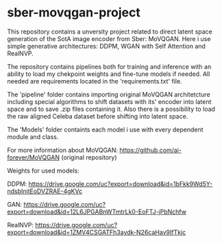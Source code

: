 # sber-movqgan-project
This repository contains a unversity project related to direct latent space generation of the SotA image encoder from Sber: MoVQGAN.
Here i use simple generative architectures: DDPM, WGAN with Self Attention and RealNVP. 


The repository contains pipelines both for training and inference with an ability to load my chekpoint weights and fine-tune models if needed. 
All needed are requirements located in the 'requirements.txt' file.


The 'pipeline' folder contains importing original MoVQGAN architetcture including special algorithms to shift datasets with its' encoder into latent space and to save .zip files containing it. Also there is a possibility to load the raw aligned Celeba dataset before shifting into latent space. 


The 'Models' folder containts each model i use with every dependent module and class.


For more information about MoVQGAN: https://github.com/ai-forever/MoVQGAN (original repository)


Weights for used models:

DDPM: https://drive.google.com/uc?export=download&id=1bFkk9Wd5Y-ndsbInitEoDVZRAE-4gKVc

GAN: https://drive.google.com/uc?export=download&id=12L6JPGABnWTmtrLk0-EoFTJ-jPbNchfw

RealNVP: https://drive.google.com/uc?export=download&id=1ZMV4CSGATFh3aydk-N26caHav9IfTkjc
